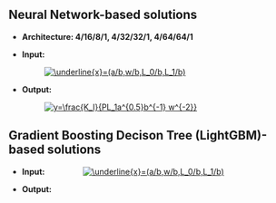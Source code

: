 ## Neural Network-based solutions

+ **Architecture: 4/16/8/1, 4/32/32/1, 4/64/64/1**

+ **Input:**

&nbsp;&nbsp;&nbsp;&nbsp;&nbsp;&nbsp;&nbsp;&nbsp;&nbsp;&nbsp;&nbsp;&nbsp;&nbsp;&nbsp;&nbsp;&nbsp;<a href="https://www.codecogs.com/eqnedit.php?latex=\underline{x}=(a/b,w/b,L_0/b,L_1/b)" target="_blank"><img src="https://latex.codecogs.com/gif.latex?\underline{x}=(a/b,w/b,L_0/b,L_1/b)" title="\underline{x}=(a/b,w/b,L_0/b,L_1/b)" /></a>

+ **Output:** 

&nbsp;&nbsp;&nbsp;&nbsp;&nbsp;&nbsp;&nbsp;&nbsp;&nbsp;&nbsp;&nbsp;&nbsp;&nbsp;&nbsp;&nbsp;&nbsp;<a href="https://www.codecogs.com/eqnedit.php?latex=y=\frac{K_I}{PL_1a^{0.5}b^{-1}&space;w^{-2}}" target="_blank"><img src="https://latex.codecogs.com/gif.latex?y=\frac{K_I}{PL_1a^{0.5}b^{-1}&space;w^{-2}}" title="y=\frac{K_I}{PL_1a^{0.5}b^{-1} w^{-2}}" /></a>

## Gradient Boosting Decison Tree (LightGBM)-based solutions
+ **Input:**
&nbsp;&nbsp;&nbsp;&nbsp;&nbsp;&nbsp;&nbsp;&nbsp;&nbsp;&nbsp;&nbsp;&nbsp;&nbsp;&nbsp;&nbsp;&nbsp;<a href="https://www.codecogs.com/eqnedit.php?latex=\underline{x}=(a/b,w/b,L_0/b,L_1/b)" target="_blank"><img src="https://latex.codecogs.com/gif.latex?\underline{x}=(a/b,w/b,L_0/b,L_1/b)" title="\underline{x}=(a/b,w/b,L_0/b,L_1/b)" /></a>

+ **Output:** 
